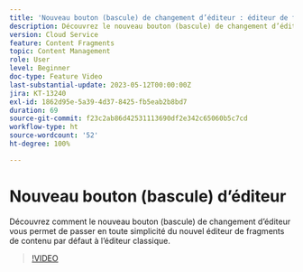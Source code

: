 ```yaml
---
title: 'Nouveau bouton (bascule) de changement d’éditeur : éditeur de fragments de contenu'
description: Découvrez le nouveau bouton (bascule) de changement d’éditeur, qui vous permet de passer en toute simplicité du nouvel éditeur de fragments de contenu par défaut à l’éditeur classique.
version: Cloud Service
feature: Content Fragments
topic: Content Management
role: User
level: Beginner
doc-type: Feature Video
last-substantial-update: 2023-05-12T00:00:00Z
jira: KT-13240
exl-id: 1862d95e-5a39-4d37-8425-fb5eab2b8bd7
duration: 69
source-git-commit: f23c2ab86d42531113690df2e342c65060b5c7cd
workflow-type: ht
source-wordcount: '52'
ht-degree: 100%

---
```


# Nouveau bouton (bascule) d’éditeur

Découvrez comment le nouveau bouton (bascule) de changement d’éditeur vous permet de passer en toute simplicité du nouvel éditeur de fragments de contenu par défaut à l’éditeur classique.

>[!VIDEO](https://video.tv.adobe.com/v/3419312/?learn=on)
